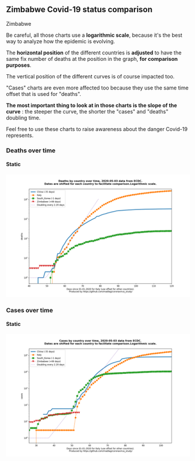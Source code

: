 ## Zimbabwe Covid-19 status comparison 

Zimbabwe



Be careful, all those charts use a **logarithmic scale**, because it's the best way to analyze how the epidemic is evolving.
 
The **horizontal position** of the different countries is **adjusted** to have the same fix number of deaths at the position in the graph, **for comparison purposes**.

The vertical position of the different curves is of course impacted too.

"Cases" charts are even more affected too because they use the same time offset that is used for "deaths".

**The most important thing to look at in those charts is the slope of the curve** : the steeper the curve, the shorter the "cases" and "deaths" doubling time.

Feel free to use these charts to raise awareness about the danger Covid-19 represents. 


 
### Deaths over time
 
#### Static
![Zimbabwe covid-19 deaths static chart](https://raw.githubusercontent.com/madlag/coronavirus_study/master/notebooks/graphs/2020-05-03/countries/Zimbabwe/2020-05-03_Zimbabwe_deaths.png "Zimbabwe covid-19 deaths static chart")   

 
### Cases over time
 
#### Static
![Zimbabwe covid-19 cases static chart](https://raw.githubusercontent.com/madlag/coronavirus_study/master/notebooks/graphs/2020-05-03/countries/Zimbabwe/2020-05-03_Zimbabwe_cases.png "Zimbabwe covid-19 cases static chart")   


